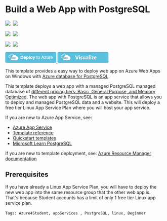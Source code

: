 # Build a Web App with PostgreSQL

<IMG SRC="https://azurequickstartsservice.blob.core.windows.net/badges/101-webapp-linux-managed-postgresql/PublicLastTestDate.svg" />&nbsp;
<IMG SRC="https://azurequickstartsservice.blob.core.windows.net/badges/101-webapp-linux-managed-postgresql/PublicDeployment.svg" />&nbsp;

<IMG SRC="https://azurequickstartsservice.blob.core.windows.net/badges/101-webapp-linux-managed-postgresql/FairfaxLastTestDate.svg" />&nbsp;
<IMG SRC="https://azurequickstartsservice.blob.core.windows.net/badges/101-webapp-linux-managed-postgresql/FairfaxDeployment.svg" />&nbsp;

<IMG SRC="https://azurequickstartsservice.blob.core.windows.net/badges/101-webapp-linux-managed-postgresql/BestPracticeResult.svg" />&nbsp;
<IMG SRC="https://azurequickstartsservice.blob.core.windows.net/badges/101-webapp-linux-managed-postgresql/CredScanResult.svg" />&nbsp;

<a href="https://portal.azure.com/#create/Microsoft.Template/uri/https%3A%2F%2Fraw.githubusercontent.com%2FAzure%2Fazure-quickstart-templates%2Fmaster%2F101-webapp-managed-postgresql%2Fazuredeploy.json" target="_blank">
  <img src="https://raw.githubusercontent.com/Azure/azure-quickstart-templates/master/1-CONTRIBUTION-GUIDE/images/deploytoazure.png"/>
</a>
<a href="http://armviz.io/#/?load=https%3A%2F%2Fraw.githubusercontent.com%2FAzure%2Fazure-quickstart-templates%2Fmaster%2F101-webapp-managed-postgresql%2Fazuredeploy.json" target="_blank">
  <img src="https://raw.githubusercontent.com/Azure/azure-quickstart-templates/master/1-CONTRIBUTION-GUIDE/images/visualizebutton.png"/>
</a>

This template provides a easy way to deploy web app on Azure Web Apps on Windows with [Azure database for PostgreSQL](https://docs.microsoft.com/azure/postgresql/overview#azure-database-for-postgresql---single-server).

This template deploys a web app with a managed PostgreSQL managed database of [different pricing tiers: Basic, General Purpose, and Memory Optimized](https://docs.microsoft.com/en-us/azure/postgresql/concepts-pricing-tiers). The web app with PostgreSQL is an app service that allows you to deploy and managed PostgreSQL data and a website. This will deploy a free tier Linux App Service Plan where you will host your app service.

If you are new to Azure App Service, see:
- [Azure App Service](https://azure.microsoft.com/en-us/services/app-service/web/)
- [Template reference](https://docs.microsoft.com/es-es/azure/templates/microsoft.web/allversions)
- [Quickstart templates](https://azure.microsoft.com/es-es/resources/templates/?resourceType=Microsoft.Compute&pageNumber=1&sort=Popular&term=web+apps)
- [Microsoft Learn PostgreSQL](https://docs.microsoft.com/azure/app-service/containers/tutorial-python-postgresql-app)

If you are new to template deployment, see:
[Azure Resource Manager documentation](https://docs.microsoft.com/azure/azure-resource-manager/)

## Prerequisites
If you have already a Linux App Service Plan, you will have to deploy the new web app into the same resource group that the other web app is. That's because Student accounts has a limit of only 1 free tier Linux app service plan.

`Tags: Azure4Student, appServices , PostgreSQL, linux, Beginner`
